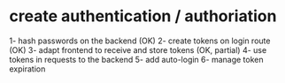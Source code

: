 # create authentication / authoriation

1- hash passwords on the backend (OK)
2- create tokens on login route (OK)
3- adapt frontend to receive and store tokens (OK, partial)
4- use tokens in requests to the backend
5- add auto-login
6- manage token expiration
